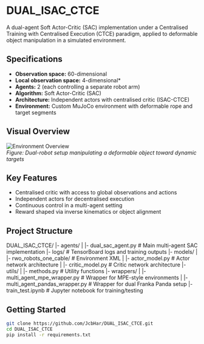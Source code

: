# DUAL_ISAC_CTCE

A dual-agent Soft Actor-Critic (SAC) implementation under a Centralised Training with Centralised Execution (CTCE) paradigm, applied to deformable object manipulation in a simulated environment.

## Specifications

- **Observation space:** 60-dimensional  
- **Local observation space:** 4-dimensional* 
- **Agents:** 2 (each controlling a separate robot arm)  
- **Algorithm:** Soft Actor-Critic (SAC)  
- **Architecture:** Independent actors with centralised critic (ISAC-CTCE)  
- **Environment:** Custom MuJoCo environment with deformable rope and target segments  

## Visual Overview

![Environment Overview](https://i.imgur.com/SJXScKj.png)  
*Figure: Dual-robot setup manipulating a deformable object toward dynamic targets*

## Key Features

- Centralised critic with access to global observations and actions  
- Independent actors for decentralised execution  
- Continuous control in a multi-agent setting  
- Reward shaped via inverse kinematics or object alignment

## Project Structure
DUAL_ISAC_CTCE/
|- agents/
|  |- dual_sac_agent.py                # Main multi-agent SAC implementation
|- logs/                               # TensorBoard logs and training outputs
|- models/
|  |- rwo_robots_one_cable/            # Environment XML
|  |- actor_model.py                   # Actor network architecture
|  |- critic_model.py                  # Critic network architecture
|- utils/
|  |- methods.py                       # Utility functions
|- wrappers/
|  |- multi_agent_mpe_wrapper.py       # Wrapper for MPE-style environments
|  |- multi_agent_pandas_wrapper.py    # Wrapper for dual Franka Panda setup
|- train_test.ipynb                    # Jupyter notebook for training/testing


## Getting Started

```bash
git clone https://github.com/JcbHar/DUAL_ISAC_CTCE.git
cd DUAL_ISAC_CTCE
pip install -r requirements.txt

